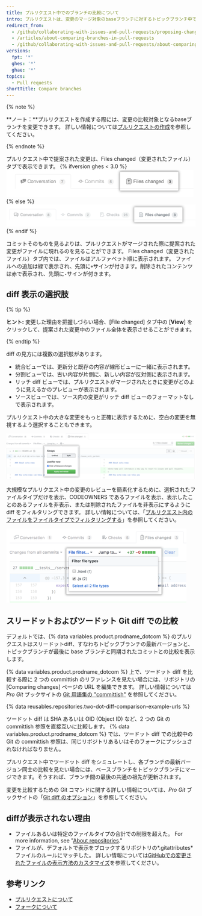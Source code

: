 ```yaml
---
title: プルリクエスト中でのブランチの比較について
intro: プルリクエストは、変更のマージ対象のbaseブランチに対するトピックブランチ中で作成した変更を比較するdiffを表示します。
redirect_from:
  - /github/collaborating-with-issues-and-pull-requests/proposing-changes-to-your-work-with-pull-requests/about-comparing-branches-in-pull-requests
  - /articles/about-comparing-branches-in-pull-requests
  - /github/collaborating-with-issues-and-pull-requests/about-comparing-branches-in-pull-requests
versions:
  fpt: '*'
  ghes: '*'
  ghae: '*'
topics:
  - Pull requests
shortTitle: Compare branches
---
```


{% note %}

**ノート：**プルリクエストを作成する際には、変更の比較対象となるbaseブランチを変更できます。 詳しい情報については[プルリクエストの作成](/articles/creating-a-pull-request#changing-the-branch-range-and-destination-repository)を参照してください。

{% endnote %}

プルリクエスト中で提案された変更は、Files changed（変更されたファイル）タブで表示できます。
{% ifversion ghes < 3.0 %}
![プルリクエストの変更されたファイルタブ](/assets/images/enterprise/2.22/pull-request-tabs-changed-files.png){% else %}
![Pull Request Files changed tab](/assets/images/help/pull_requests/pull-request-tabs-changed-files.png)
{% endif %}

コミットそのものを見るよりは、プルリクエストがマージされた際に提案された変更がファイルに現れるのを見ることができます。 Files changed（変更されたファイル）タブ内では、ファイルはアルファベット順に表示されます。 ファイルへの追加は緑で表示され、先頭に`+`サインが付きます。削除されたコンテンツは赤で表示され、先頭に`-`サインが付きます。

## diff 表示の選択肢

{% tip %}

**ヒント:** 変更した理由を把握しづらい場合、[File changed] タブ中の [**View**] をクリックして、提案された変更中のファイル全体を表示させることができます。

{% endtip %}

diff の見方には複数の選択肢があります。
- 統合ビューでは、更新分と既存の内容が線形ビューに一緒に表示されます。
- 分割ビューでは、古い内容が片側に、新しい内容が反対側に表示されます。
- リッチ diff ビューでは、プルリクエストがマージされたときに変更がどのように見えるかのプレビューが表示されます。
- ソースビューでは、ソース内の変更がリッチ diff ビューのフォーマットなしで表示されます。

プルリクエスト中の大きな変更をもっと正確に表示するために、空白の変更を無視するよう選択することもできます。

![Diff の表示のオプションメニュー](/assets/images/help/pull_requests/diff-settings-menu.png)

大規模なプルリクエスト中の変更のレビューを簡素化するために、選択されたファイルタイプだけを表示、CODEOWNERS であるファイルを表示、表示したことのあるファイルを非表示、または削除されたファイルを非表示にするように diff をフィルタリングできます。 詳しい情報については、「[プルリクエスト内のファイルをファイルタイプでフィルタリングする](/articles/filtering-files-in-a-pull-request)」を参照してください。

  ![ファイルフィルタのドロップダウンメニュー](/assets/images/help/pull_requests/file-filter-menu.png)

## スリードットおよびツードット Git diff での比較

デフォルトでは、{% data variables.product.prodname_dotcom %} のプルリクエストはスリードットdiff、すなわちトピックブランチの最新バージョンと、トピックブランチが最後に base ブランチと同期されたコミットとの比較を表示します。

{% data variables.product.prodname_dotcom %} 上で、ツードット diff を比較する際に 2 つの committish のリファレンスを見たい場合には、リポジトリの [Comparing changes] ページの URL を編集できます。 詳しい情報については _Pro Git_ ブックサイトの [Git 用語集の "committish"](https://git-scm.com/docs/gitglossary#gitglossary-aiddefcommit-ishacommit-ishalsocommittish) を参照してください。

{% data reusables.repositories.two-dot-diff-comparison-example-urls %}

ツードット diff は SHA あるいは OID (Object ID) など、2 つの Git の committish 参照を直接互いに比較します。 {% data variables.product.prodname_dotcom %} では、ツードット diff での比較中の Git の committish 参照は、同じリポジトリあるいはそのフォークにプッシュされなければなりません。

プルリクエスト中でツードット diff をシミュレートし、各ブランチの最新バージョン同士の比較を見たい場合には、ベースブランチをトピックブランチにマージできます。そうすれば、ブランチ間の最後の共通の祖先が更新されます。

変更を比較するための Git コマンドに関する詳しい情報については、_Pro Git_ ブックサイトの「[Git diff のオプション](https://git-scm.com/docs/git-diff#git-diff-emgitdiffemltoptionsgtltcommitgtltcommitgt--ltpathgt82308203)」を参照してください。

## diffが表示されない理由
- ファイルあるいは特定のファイルタイプの合計での制限を超えた。 For more information, see "[About repositories](/repositories/creating-and-managing-repositories/about-repositories#limits-for-viewing-content-and-diffs-in-a-repository)."
- ファイルが、デフォルトで表示をブロックするリポジトリの*.gitattributes*ファイルのルールにマッチした。 詳しい情報については[GitHubでの変更されたファイルの表示方法のカスタマイズ](/articles/customizing-how-changed-files-appear-on-github)を参照してください。

## 参考リンク

- [プルリクエストについて](/articles/about-pull-requests)
- [フォークについて](/articles/about-forks)
